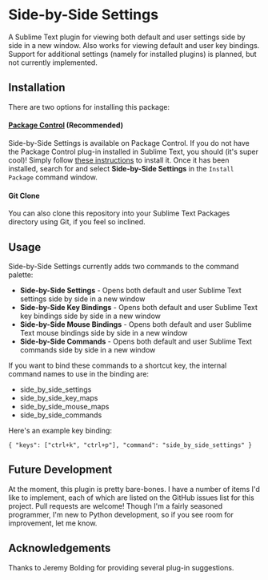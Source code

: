 # Side-by-Side Settings

A Sublime Text plugin for viewing both default and user settings side by side in
a new window. Also works for viewing default and user key bindings. Support for
additional settings (namely for installed plugins) is planned, but not currently
implemented.

## Installation
There are two options for installing this package:

#### [Package Control](https://sublime.wbond.net/) (Recommended)
Side-by-Side Settings is available on Package Control. If you do not have the
Package Control plug-in installed in Sublime Text, you should (it's super cool)!
Simply follow [these instructions](https://sublime.wbond.net/installation) to
install it. Once it has been installed, search for and select  **Side-by-Side
Settings** in the `Install Package` command window.

#### Git Clone
You can also clone this repository into your Sublime Text Packages directory
using Git, if you feel so inclined.

## Usage

Side-by-Side Settings currently adds two commands to the command palette:

* **Side-by-Side Settings** - Opens both default and user Sublime Text settings side by side in a new window
* **Side-by-Side Key Bindings** - Opens both default and user Sublime Text key bindings side by side in a new window
* **Side-by-Side Mouse Bindings** - Opens both default and user Sublime Text mouse bindings side by side in a new window
* **Side-by-Side Commands** - Opens both default and user Sublime Text commands side by side in a new window

If you want to bind these commands to a shortcut key, the internal command names
to use in the binding are:

* side_by_side_settings
* side_by_side_key_maps
* side_by_side_mouse_maps
* side_by_side_commands

Here's an example key binding:

`{ "keys": ["ctrl+k", "ctrl+p"], "command": "side_by_side_settings" }`

## Future Development
At the moment, this plugin is pretty bare-bones. I have a number of items I'd
like to implement, each of which are listed on the GitHub issues list for this
project. Pull requests are welcome! Though I'm a fairly seasoned programmer, I'm
new to Python development, so if you see room for improvement, let me know.

## Acknowledgements
Thanks to Jeremy Bolding for providing several plug-in suggestions.
